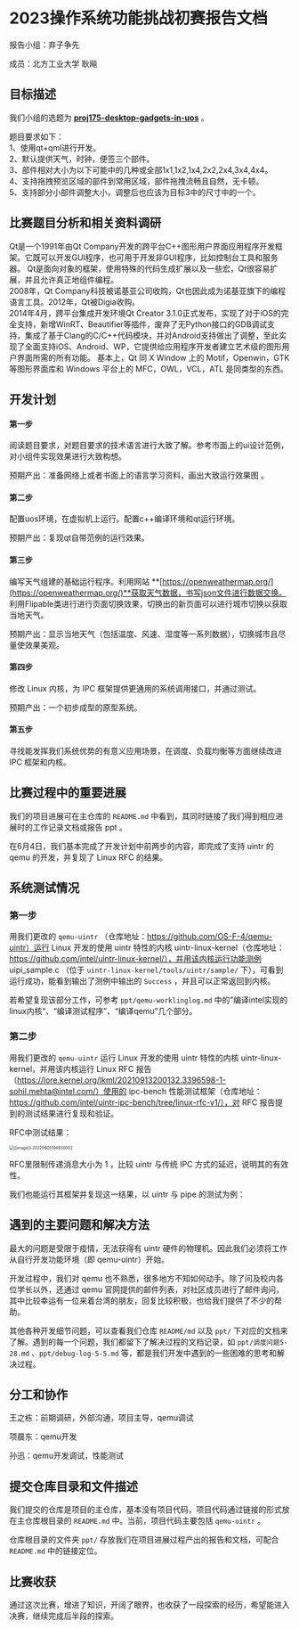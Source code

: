 # 2023操作系统功能挑战初赛报告文档

报告小组：弃子争先

成员：北方工业大学 耿飚

## 目标描述

我们小组的选题为 
**[proj175-desktop-gadgets-in-uos](https://github.com/oscomp/proj175-desktop-gadgets-in-uos)** 。

题目要求如下：<br>
1、使用qt+qml进行开发。<br>
2、默认提供天气，时钟，便签三个部件。<br>
3、部件相对大小为以下可能中的几种或全部1x1,1x2,1x4,2x2,2x4,3x4,4x4。<br>
4、支持拖拽预览区域的部件到常用区域，部件拖拽流畅且自然，无卡顿。<br>
5、支持部分小部件调整大小，调整后也应该为目标3中的尺寸中的一个。



## 比赛题目分析和相关资料调研
Qt是一个1991年由Qt Company开发的跨平台C++图形用户界面应用程序开发框架。它既可以开发GUI程序，也可用于开发非GUI程序，比如控制台工具和服务器。
Qt是面向对象的框架，使用特殊的代码生成扩展以及一些宏，Qt很容易扩展，并且允许真正地组件编程。  
2008年，Qt Company科技被诺基亚公司收购，Qt也因此成为诺基亚旗下的编程语言工具。2012年，Qt被Digia收购。  
2014年4月，跨平台集成开发环境Qt Creator 3.1.0正式发布，实现了对于iOS的完全支持，新增WinRT、Beautifier等插件，废弃了无Python接口的GDB调试支持，集成了基于Clang的C/C++代码模块，并对Android支持做出了调整，至此实现了全面支持iOS、Android、WP，它提供给应用程序开发者建立艺术级的图形用户界面所需的所有功能。
基本上，Qt 同 X Window 上的 Motif，Openwin，GTK 等图形界面库和 Windows 平台上的 MFC，OWL，VCL，ATL 是同类型的东西。  

## 开发计划

#### 第一步

阅读题目要求，对题目要求的技术语言进行大致了解。参考市面上的ui设计范例，对小组件实现效果进行大致构想。

预期产出：准备网络上或者书面上的语言学习资料，画出大致运行效果图 。

#### 第二步

配置uos环境，在虚拟机上运行。配置c++编译环境和qt运行环境。

预期产出：复现qt自带范例的运行效果。

#### 第三步

编写天气组建的基础运行程序。利用网站 **[https://openweathermap.org/](https://openweathermap.org/)**获取天气数据，书写json文件进行数据交换。
利用Flipable类进行进行页面切换效果，切换出的新页面可以进行城市切换以获取当地天气。

预期产出：显示当地天气（包括温度、风速、湿度等一系列数据），切换城市且尽量使效果美观。

#### 第四步

修改 Linux 内核，为 IPC 框架提供更通用的系统调用接口，并通过测试。

预期产出：一个初步成型的原型系统。

#### 第五步

寻找能发挥我们系统优势的有意义应用场景，在调度、负载均衡等方面继续改进 IPC 框架和内核。

## 比赛过程中的重要进展

我们的项目进展可在主仓库的 `README.md` 中看到，其同时链接了我们得到相应进展时的工作记录文档或报告 ppt 。

在6月4日，我们基本完成了开发计划中前两步的内容，即完成了支持 uintr 的 qemu 的开发，并复现了 Linux RFC 的结果。

## 系统测试情况

### 第一步

用我们更改的 `qemu-uintr` （仓库地址：https://github.com/OS-F-4/qemu-uintr）运行 Linux 开发的使用 uintr 特性的内核 uintr-linux-kernel（仓库地址：https://github.com/intel/uintr-linux-kernel/），并用该内核运行功能测例 uipi_sample.c （位于 `uintr-linux-kernel/tools/uintr/sample/` 下），可看到运行成功，能看到输出了测例中输出的 `Success` ，并且可以正常返回到内核。


若希望复现该部分工作，可参考 `ppt/qemu-worklinglog.md` 中的”编译intel实现的linux内核“、“编译测试程序”、“编译qemu”几个部分。

### 第二步

用我们更改的 `qemu-uintr` 运行 Linux 开发的使用 uintr 特性的内核 uintr-linux-kernel，并用该内核运行 Linux RFC 报告（https://lore.kernel.org/lkml/20210913200132.3396598-1-sohil.mehta@intel.com/）使用的 ipc-bench 性能测试框架（仓库地址：https://github.com/intel/uintr-ipc-bench/tree/linux-rfc-v1/），对 RFC 报告提到的测试结果进行复现和验证。

RFC中测试结果：

<img src="C:\Users\QH\AppData\Roaming\Typora\typora-user-images\image-20220605194930002.png" alt="[[image]]-20220605194930002" style="zoom:50%;" />

RFC里限制传递消息大小为 $1$ ，比较 uintr 与传统 IPC 方式的延迟，说明其的有效性。

我们也能运行其框架并复现这一结果，以 uintr 与 pipe 的测试为例：


## 遇到的主要问题和解决方法

最大的问题是受限于疫情，无法获得有 uintr 硬件的物理机。因此我们必须将工作从自行开发功能环境（即 qemu-uintr）开始。

开发过程中，我们对 qemu 也不熟悉，很多地方不知如何动手。除了问及校内各位学长以外，还通过 qemu 官网提供的邮件列表，对社区成员进行了邮件询问，其中比较幸运有一位来着台湾的朋友，回复比较积极，也给我们提供了不少的帮助。

其他各种开发细节问题，可以查看我们仓库 `README/md` 以及 `ppt/` 下对应的文档来了解。遇到的每一个问题，我们都留下了解决过程的文档记录，如 `ppt/调度问题5-28.md` 、`ppt/debug-log-5-5.md` 等，都是我们开发中遇到的一些困难的思考和解决过程。

## 分工和协作

王之栋：前期调研，外部沟通，项目主导，qemu调试

项晨东：qemu开发

孙迅：qemu开发调试，性能测试

## 提交仓库目录和文件描述

我们提交的仓库是项目的主仓库，基本没有项目代码，项目代码通过链接的形式放在主仓库根目录的 `README.md` 中。当前，项目代码主要包括 `qemu-uintr` 。

仓库根目录的文件夹 `ppt/` 存放我们在项目进展过程产出的报告和文档，可配合 `README.md` 中的链接定位。

## 比赛收获

通过这次比赛，增进了知识，开阔了眼界，也收获了一段探索的经历，希望能进入决赛，继续完成后半段的探索。
